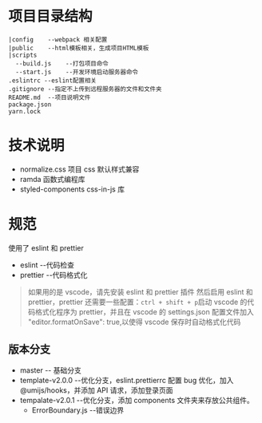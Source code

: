 # 项目目录结构

```
|config    --webpack 相关配置
|public    --html模板相关，生成项目HTML模板
|scripts
  --build.js    --打包项目命令
  --start.js    --开发环境启动服务器命令
.eslintrc --eslint配置相关
.gitignore --指定不上传到远程服务器的文件和文件夹
README.md  --项目说明文件
package.json
yarn.lock
```

# 技术说明

- normalize.css 项目 css 默认样式兼容
- ramda 函数式编程库
- styled-components css-in-js 库

# 规范

使用了 eslint 和 prettier

- eslint --代码检查
- prettier --代码格式化

> 如果用的是 vscode，请先安装 eslint 和 prettier 插件
> 然后启用 eslint 和 prettier，prettier 还需要一些配置：`ctrl + shift + p`启动 vscode 的代码格式化程序为 prettier，并且在 vscode 的 settings.json 配置文件加入
> "editor.formatOnSave": true,以使得 vscode 保存时自动格式化代码

## 版本分支

- master -- 基础分支
- template-v2.0.0 --优化分支，eslint.prettierrc 配置 bug 优化，加入@umijs/hooks，并添加 API 请求，添加登录页面
- tempalate-v2.0.1 --优化分支，添加 components 文件夹来存放公共组件。
  - ErrorBoundary.js --错误边界

